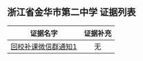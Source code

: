 浙江省金华市第二中学 证据列表
---
|证据名字|证据补充|
|:---:|:---:|
|[回校补课微信群通知1](https://github.com/No694/Fuck694/main/blacklist/zjjhdezx/1.png)|无|
